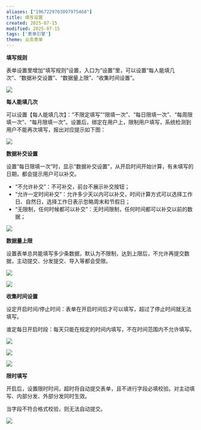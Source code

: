 ```yaml
---
aliases: ["1967229703097975468"]
title: 填写设置
created: 2025-07-15
modified: 2025-07-15
tags: ['表单引擎']
theme: 业务表单
---
```


**填写规则**

表单设置里增加“填写规则”设置，入口为“设置”里，可以设置“每人能填几次”、“数据补交设置”、“数据量上限”、“收集时间设置”。

![](https://myhelpdoc.oss-cn-heyuan.aliyuncs.com/mdimages/a750c00efacbef695741734ce87a6b91.jpg)

**每人能填几次**

可以设置【每人能填几次】：“不限定填写”“限填一次”、“每日限填一次”、“每周限填一次”、“每月限填一次”。设置后，绑定在用户上，限制用户填写，系统检测到用户不能再次填写，报出对应提示如下图：

![](https://myhelpdoc.oss-cn-heyuan.aliyuncs.com/mdimages/1f29ae6ec6678afa1ec147c1156d8fee.jpg)

**数据补交设置**

设置“每日限填一次”时，显示“数据补交设置”，从开启时间开始计算，有未填写的日期，都会提示用户可以补交。

- “不允许补交”：不可补交，前台不展示补交按钮；
- “允许一定时间补交”：允许多少天以内可以补交，时间计算方式可以选择工作日、自然日，选择工作日表示忽略周末和节假日；
- “无限制，任何时候都可以补交”：无时间限制，任何时间都可以补交以前的数据；

![](https://myhelpdoc.oss-cn-heyuan.aliyuncs.com/mdimages/ddfd1841a999674d72ddf55fa19a4167.jpg)

**数据量上限**

设置表单总共能填写多少条数据，默认为不限制，达到上限后，不允许再提交数据，主动提交、分发提交、导入等都会受限。

![](https://myhelpdoc.oss-cn-heyuan.aliyuncs.com/mdimages/7a6c38d424c9190c8e98d1139b5a019e.jpg)

![](https://myhelpdoc.oss-cn-heyuan.aliyuncs.com/mdimages/fea6dea6d8d0ad095ca02a6c1e320c64.jpg)

**收集时间设置**

设定开启时间/停止时间：表单在开启时间后才可以填写，超过了停止时间就无法填写。

谁定每日开启时段：每天只能在规定的时间内填写，不在时间范围内不允许填写。

![](https://myhelpdoc.oss-cn-heyuan.aliyuncs.com/mdimages/949bd03300ddd288a3f221c361ccee34.jpg)

![](https://myhelpdoc.oss-cn-heyuan.aliyuncs.com/mdimages/94f02114a2338fe6d37d0cbc4ed82cf6.jpg)

![](https://myhelpdoc.oss-cn-heyuan.aliyuncs.com/mdimages/77984eb7558d233dd31c80ce1da87109.jpg)

**限时填写**

开启后，设置限时时间，超时将自动提交表单，且不进行字段必填校验。对主动填写、内部分发、外部分发同时生效。

当字段不符合格式校验，则无法自动提交。

![](https://myhelpdoc.oss-cn-heyuan.aliyuncs.com/mdimages/452e7b2452b5beb301c25dceb4f25a37.jpg)

